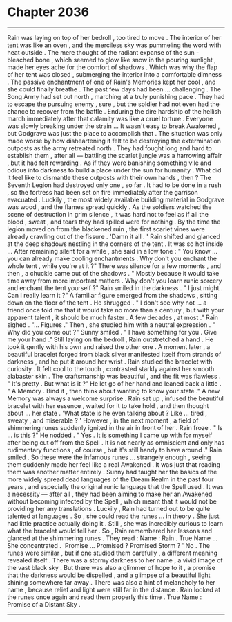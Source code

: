 
# Chapter 2036


---

Rain was laying on top of her bedroll , too tired to move . The interior of her tent was like an oven , and the merciless sky was pummeling the word with heat outside . The mere thought of the radiant expanse of the sun - bleached bone , which seemed to glow like snow in the pouring sunlight , made her eyes ache for the comfort of shadows .
Which was why the flap of her tent was closed , submerging the interior into a comfortable dimness . The passive enchantment of one of Rain's Memories kept her cool , and she could finally breathe .
The past few days had been … challenging .
The Song Army had set out north , marching at a truly punishing pace . They had to escape the pursuing enemy , sure , but the soldier had not even had the chance to recover from the battle . Enduring the dire hardship of the hellish march immediately after that calamity was like a cruel torture .
Everyone was slowly breaking under the strain …
It wasn't easy to break Awakened , but Godgrave was just the place to accomplish that .
The situation was only made worse by how disheartening it felt to be destroying the extermination outposts as the army retreated north . They had fought long and hard to establish them , after all — battling the scarlet jungle was a harrowing affair , but it had felt rewarding . As if they were banishing something vile and odious into darkness to build a place under the sun for humanity .
What did it feel like to dismantle these outposts with their own hands , then ?
The Seventh Legion had destroyed only one , so far . It had to be done in a rush , so the fortress had been set on fire immediately after the garrison evacuated . Luckily , the most widely available building material in Godgrave was wood , and the flames spread quickly .
As the soldiers watched the scene of destruction in grim silence , it was hard not to feel as if all the blood , sweat , and tears they had spilled were for nothing .
By the time the legion moved on from the blackened ruin , the first scarlet vines were already crawling out of the fissure .
'Damn it all . '
Rain shifted and glanced at the deep shadows nestling in the corners of the tent . It was so hot inside …
After remaining silent for a while , she said in a low tone :
" You know … you can already make cooling enchantments . Why don't you enchant the whole tent , while you're at it ?"
There was silence for a few moments , and then , a chuckle came out of the shadows .
" Mostly because it would take time away from more important matters . Why don't you learn runic sorcery and enchant the tent yourself ?"
Rain smiled in the darkness .
" I just might . Can I really learn it ?"
A familiar figure emerged from the shadows , sitting down on the floor of the tent . He shrugged .
" I don't see why not … a friend once told me that it would take no more than a century , but with your apparent talent , it should be much faster . A few decades , at most ."
Rain sighed .
"... Figures ."
Then , she studied him with a neutral expression .
" Why did you come out ?"
Sunny smiled .
" I have something for you . Give me your hand ."
Still laying on the bedroll , Rain outstretched a hand . He took it gently with his own and raised the other one . A moment later , a beautiful bracelet forged from black silver manifested itself from strands of darkness , and he put it around her wrist .
Rain studied the bracelet with curiosity . It felt cool to the touch , contrasted starkly against her smooth alabaster skin . The craftsmanship was beautiful , and the fit was flawless .
" It's pretty . But what is it ?"
He let go of her hand and leaned back a little .
" A Memory . Bind it , then think about wanting to know your state ."
A new Memory was always a welcome surprise . Rain sat up , infused the beautiful bracelet with her essence , waited for it to take hold , and then thought about … her state .
'What state is he even talking about ? Like … tired , sweaty , and miserable ? '
However , in the next moment , a field of shimmering runes suddenly ignited in the air in front of her .
Rain froze .
" Is … is this ?"
He nodded .
" Yes . It is something I came up with for myself after being cut off from the Spell . It is not nearly as omniscient and only has rudimentary functions , of course , but it's still handy to have around ."
Rain smiled .
So these were the infamous runes … strangely enough , seeing them suddenly made her feel like a real Awakened .
It was just that reading them was another matter entirely .
Sunny had taught her the basics of the more widely spread dead languages of the Dream Realm in the past four years , and especially the original runic language that the Spell used . It was a necessity — after all , they had been aiming to make her an Awakened without becoming infected by the Spell , which meant that it would not be providing her any translations .
Luckily , Rain had turned out to be quite talented at languages . So , she could read the runes … in theory . She just had little practice actually doing it .
Still , she was incredibly curious to learn what the bracelet would tell her .
So , Rain remembered her lessons and glanced at the shimmering runes .
They read :
Name : Rain .
True Name …
She concentrated .
'Promise … Promised ? Promised Storm ? '
No . The runes were similar , but if one studied them carefully , a different meaning revealed itself .
There was a stormy darkness to her name , a vivid image of the vast black sky . But there was also a glimmer of hope to it , a promise that the darkness would be dispelled , and a glimpse of a beautiful light shining somewhere far away .
There was also a hint of melancholy to her name , because relief and light were still far in the distance .
Rain looked at the runes once again and read them properly this time .
True Name : Promise of a Distant Sky .

---

